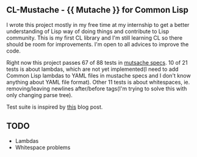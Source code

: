 CL-Mustache - {{ Mutache }} for Common Lisp
-------------------------------------------

I wrote this project mostly in my free time at my internship to get a better understanding of Lisp way of doing things and contribute to Lisp community. This is my first CL library and I'm still learning CL so there should be room for improvements. I'm open to all advices to improve the code.

Right now this project passes 67 of 88 tests in [mutsache specs](https://github.com/mustache/spec). 10 of 21 tests is about lambdas, which are not yet implemented(I need to add Common Lisp lambdas to YAML files in mustache specs and I don't know anything about YAML file format). Other 11 tests is about whitespaces, ie. removing/leaving newlines after/before tags(I'm trying to solve this with only changing parse tree).

Test suite is inspired by [this](http://msnyder.info/posts/2011/12/common-lisp-mustache/) blog post.

TODO
----

 - Lambdas
 - Whitespace problems


